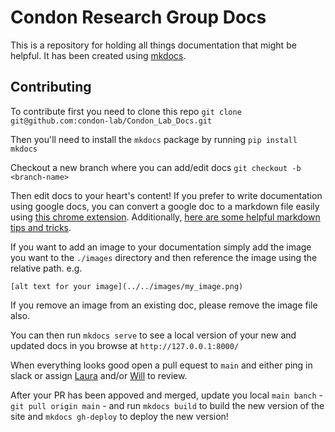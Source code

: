 # Condon Research Group Docs
This is a repository for holding all things documentation that might be helpful. It has been created using [mkdocs](https://www.mkdocs.org).

## Contributing
To contribute first you need to clone this repo
`git clone git@github.com:condon-lab/Condon_Lab_Docs.git`

Then you'll need to install the `mkdocs` package by running 
`pip install mkdocs`

Checkout a new branch where you can add/edit docs
`git checkout -b <branch-name>`

Then edit docs to your heart's content! 
If you prefer to write documentation using google docs, you can convert a google doc to a markdown file easily using [this chrome extension](https://workspace.google.com/marketplace/app/docs_to_markdown/700168918607).
Additionally, [here are some helpful markdown tips and tricks](https://www.markdownguide.org/cheat-sheet/).

If you want to add an image to your documentation simply add the image you want to the `./images` directory and then reference the image using the relative path. e.g.
```
[alt text for your image](../../images/my_image.png)
```
If you remove an image from an existing doc, please remove the image file also. 

You can then run `mkdocs serve` to see a local version of your new and updated docs in you browse at `http://127.0.0.1:8000/`

When everything looks good open a pull equest to `main` and either ping in slack or assign [Laura](https://github.com/lecondon) and/or [Will](https://github.com/welytle) to review.

After your PR has been appoved and merged, update you local `main banch` - `git pull origin main` - and run `mkdocs build` to build the new version of the site and `mkdocs gh-deploy` to deploy the new version! 